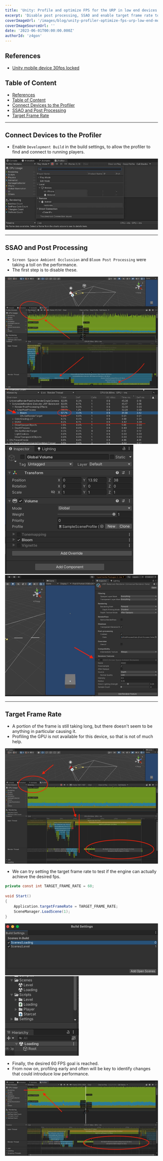 ```yaml
---
title: 'Unity: Profile and optimize FPS for the URP in low end devices.'
excerpt: 'Disable post processing, SSAO and enable target frame rate to optimize FPS count in the Universal Rende Pipeline, for low end moible devices.'
coverImageUrl: '/images/blog/unity-profiler-optimize-fps-urp-low-end-mobile/2.jpg'
coverImageSourceUrl: ''
date: '2023-06-01T00:00:00.000Z'
authorId: 'z4gon'
---
```


## References

- [Unity mobile device 30fps locked](https://stackoverflow.com/questions/47031279/unity-mobile-device-30fps-locked)

## Table of Content

- [References](#references)
- [Table of Content](#table-of-content)
- [Connect Devices to the Profiler](#connect-devices-to-the-profiler)
- [SSAO and Post Processing](#ssao-and-post-processing)
- [Target Frame Rate](#target-frame-rate)

---

## Connect Devices to the Profiler

- Enable `Development Build` in the build settings, to allow the profiler to find and connect to running players.

![Picture](/images/blog/unity-profiler-optimize-fps-urp-low-end-mobile/1.jpg)

---

## SSAO and Post Processing

- `Screen Space Ambient Occlussion` and `Bloom Post Processing` were taking a toll on the performance.
- The first step is to disable these.

![Picture](/images/blog/unity-profiler-optimize-fps-urp-low-end-mobile/2.jpg)
![Picture](/images/blog/unity-profiler-optimize-fps-urp-low-end-mobile/3.jpg)
![Picture](/images/blog/unity-profiler-optimize-fps-urp-low-end-mobile/4.jpg)
![Picture](/images/blog/unity-profiler-optimize-fps-urp-low-end-mobile/5.jpg)

---

## Target Frame Rate

- A portion of the frame is still taking long, but there doesn't seem to be anything in particular causing it.
- Profiling the GPU is not available for this device, so that is not of much help.

![Picture](/images/blog/unity-profiler-optimize-fps-urp-low-end-mobile/6.jpg)

- We can try setting the target frame rate to test if the engine can actually achieve the desired fps.

```cs
private const int TARGET_FRAME_RATE = 60;

void Start()
{
    Application.targetFrameRate = TARGET_FRAME_RATE;
    SceneManager.LoadScene(1);
}
```

![Picture](/images/blog/unity-profiler-optimize-fps-urp-low-end-mobile/7.jpg)
![Picture](/images/blog/unity-profiler-optimize-fps-urp-low-end-mobile/8.jpg)

- Finally, the desired 60 FPS goal is reached.
- From now on, profiling early and often will be key to identify changes that could introduce low performance.

![Picture](/images/blog/unity-profiler-optimize-fps-urp-low-end-mobile/9.jpg)
